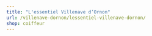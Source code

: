 ```yaml
---
title: "L'essentiel Villenave d’Ornon"
url: /villenave-dornon/lessentiel-villenave-dornon/
shop: coiffeur
---
```

